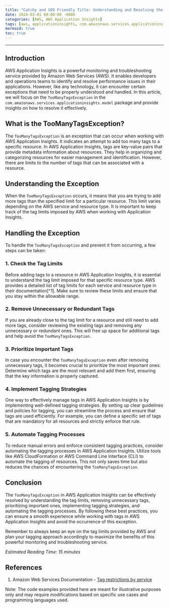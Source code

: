 ```yaml
---
title: "Catchy and SEO Friendly Title: Understanding and Resolving the TooManyTagsException in AWS Application Insights"
date: 2024-03-01 09:00:00 -0000
categories: [AWS, AWS Application Insights]
tags: [aws, applicationinsights, com.amazonaws.services.applicationinsights.model]
mermaid: true
toc: true
---
```



---

## Introduction
AWS Application Insights is a powerful monitoring and troubleshooting service provided by Amazon Web Services (AWS). It enables developers and operations teams to identify and resolve performance issues in their applications. However, like any technology, it can encounter certain exceptions that need to be properly understood and handled. In this article, we will focus on the `TooManyTagsException` in the `com.amazonaws.services.applicationinsights.model` package and provide insights on how to resolve it effectively.

## What is the TooManyTagsException?
The `TooManyTagsException` is an exception that can occur when working with AWS Application Insights. It indicates an attempt to add too many tags to a specific resource. In AWS Application Insights, tags are key-value pairs that provide metadata information about resources. They help in organizing and categorizing resources for easier management and identification. However, there are limits to the number of tags that can be associated with a resource.

## Understanding the Exception
When the `TooManyTagsException` occurs, it means that you are trying to add more tags than the specified limit for a particular resource. This limit varies depending on the AWS service and resource type. It is important to keep track of the tag limits imposed by AWS when working with Application Insights.

## Handling the Exception
To handle the `TooManyTagsException` and prevent it from occurring, a few steps can be taken:

### 1. Check the Tag Limits
Before adding tags to a resource in AWS Application Insights, it is essential to understand the tag limit imposed for that specific resource type. AWS provides a detailed list of tag limits for each service and resource type in their documentation[^1]. Make sure to review these limits and ensure that you stay within the allowable range.

### 2. Remove Unnecessary or Redundant Tags
If you are already close to the tag limit for a resource and still need to add more tags, consider reviewing the existing tags and removing any unnecessary or redundant ones. This will free up space for additional tags and help avoid the `TooManyTagsException`.

### 3. Prioritize Important Tags
In case you encounter the `TooManyTagsException` even after removing unnecessary tags, it becomes crucial to prioritize the most important ones. Determine which tags are the most relevant and add them first, ensuring that the key information is properly captured.

### 4. Implement Tagging Strategies
One way to effectively manage tags in AWS Application Insights is by implementing well-defined tagging strategies. By setting up clear guidelines and policies for tagging, you can streamline the process and ensure that tags are used efficiently. For example, you can define a specific set of tags that are mandatory for all resources and strictly enforce that rule.

### 5. Automate Tagging Processes
To reduce manual errors and enforce consistent tagging practices, consider automating the tagging processes in AWS Application Insights. Utilize tools like AWS CloudFormation or AWS Command Line Interface (CLI) to automate the tagging of resources. This not only saves time but also reduces the chances of encountering the `TooManyTagsException`.

## Conclusion
The `TooManyTagsException` in AWS Application Insights can be effectively resolved by understanding the tag limits, removing unnecessary tags, prioritizing important ones, implementing tagging strategies, and automating the tagging processes. By following these best practices, you can ensure a smooth experience while working with tags in AWS Application Insights and avoid the occurrence of this exception.

Remember to always keep an eye on the tag limits provided by AWS and plan your tagging approach accordingly to maximize the benefits of this powerful monitoring and troubleshooting service.

*Estimated Reading Time: 15 minutes*

## References
1. Amazon Web Services Documentation - [Tag restrictions by service](https://docs.aws.amazon.com/general/latest/gr/aws_tagging.html)

Note: The code examples provided here are meant for illustrative purposes only and may require modifications based on specific use cases and programming languages used.